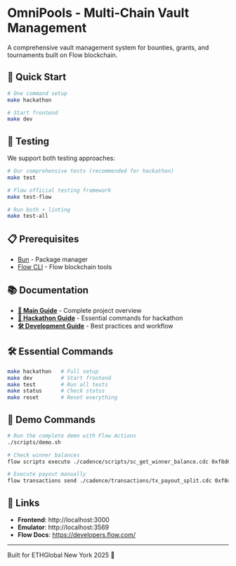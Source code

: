 # OmniPools - Multi-Chain Vault Management

A comprehensive vault management system for bounties, grants, and tournaments built on Flow blockchain.

## 🚀 Quick Start

```bash
# One command setup
make hackathon

# Start frontend
make dev
```

## 🧪 Testing

We support both testing approaches:

```bash
# Our comprehensive tests (recommended for hackathon)
make test

# Flow official testing framework  
make test-flow

# Run both + linting
make test-all
```

## 📋 Prerequisites

- [Bun](https://bun.sh/) - Package manager
- [Flow CLI](https://developers.flow.com/tools/flow-cli) - Flow blockchain tools

## 📚 Documentation

- **[📖 Main Guide](docs/README.md)** - Complete project overview
- **[🗽 Hackathon Guide](docs/HACKATHON.md)** - Essential commands for hackathon
- **[🛠️ Development Guide](docs/DEVELOPMENT.md)** - Best practices and workflow

## 🛠️ Essential Commands

```bash
make hackathon   # Full setup
make dev         # Start frontend
make test        # Run all tests
make status      # Check status
make reset       # Reset everything
```

## 🎯 Demo Commands

```bash
# Run the complete demo with Flow Actions
./scripts/demo.sh

# Check winner balances
flow scripts execute ./cadence/scripts/sc_get_winner_balance.cdc 0xf8d6e0586b0a20c7

# Execute payout manually
flow transactions send ./cadence/transactions/tx_payout_split.cdc 0xf8d6e0586b0a20c7 1
```

## 🔗 Links

- **Frontend**: http://localhost:3000
- **Emulator**: http://localhost:3569
- **Flow Docs**: https://developers.flow.com/

---

Built for ETHGlobal New York 2025 🗽